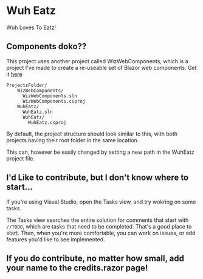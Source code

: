 # Wuh Eatz
Wuh Loves To Eatz!

## Components doko??
This project uses another project called WizWebComponents, which is a project I've made to create a re-useable set of Blazor web components.
Get it [here](https://github.com/BasicallyWiz/WizWebComponents)

```
ProjectsFolder/
    WizWebComponents/
      WizWebComponents.sln
      WizWebComponents.csproj
    WuhEatz/
      WuhEatz.sln
      WuhEatz/
        WuhEatz.csproj
```
By default, the project structure should look similar to this, with both projects having their root folder in the same location.

This can, however be easily changed by setting a new path in the WuhEatz project file.

## I'd Like to contribute, but I don't know where to start...
If you're using Visual Studio, open the Tasks view, and try wokring on some tasks.

The Tasks view searches the entire solution for comments that start with `//TODO`, which are tasks that need to be completed.
That's a good place to start. Then, when you're more comfortable, you can work on issues, or add features you'd like to see implemented.

## If you do contribute, no matter how small, add your name to the credits.razor page!